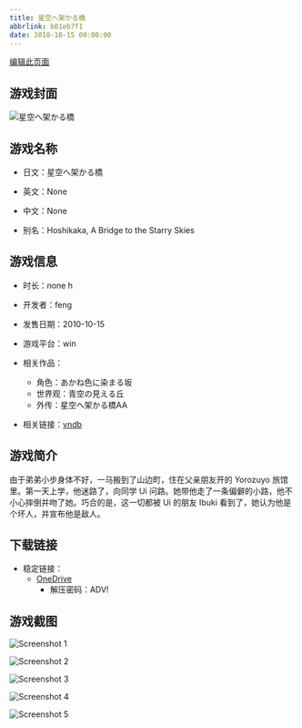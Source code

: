 ```yaml
---
title: 星空へ架かる橋
abbrlink: b01eb7f1
date: 2010-10-15 00:00:00
---
```

[编辑此页面](https://github.com/ACG-3/ADV3-source/blob/main/source/_posts/games/%E6%98%9F%E7%A9%BA%E3%81%B8%E6%9E%B6%E3%81%8B%E3%82%8B%E6%A9%8B.md)

## 游戏封面

![星空へ架かる橋](https://pan.timero.xyz/d/onedrive/img_lib_001/%E6%98%9F%E7%A9%BA%E3%81%B8%E6%9E%B6%E3%81%8B%E3%82%8B%E6%A9%8B_cover.avif)


## 游戏名称

- 日文：星空へ架かる橋
- 英文：None
- 中文：None

- 别名：Hoshikaka, A Bridge to the Starry Skies


## 游戏信息

- 时长：none h
- 开发者：feng
- 发售日期：2010-10-15
- 游戏平台：win
- 相关作品：
   - 角色：あかね色に染まる坂
   - 世界观：青空の見える丘
   - 外传：星空へ架かる橋AA

- 相关链接：[vndb](https://vndb.org/v2968)


## 游戏简介

由于弟弟小步身体不好，一马搬到了山边町，住在父亲朋友开的 Yorozuyo 旅馆里。第一天上学，他迷路了，向同学 Ui 问路。她带他走了一条偏僻的小路，他不小心摔倒并吻了她。巧合的是，这一切都被 Ui 的朋友 Ibuki 看到了，她认为他是个坏人，并宣布他是敌人。




## 下载链接

- 稳定链接：
    - [OneDrive](https://pan.timero.xyz/onedrive/adv_lib_001/%E6%98%9F%E7%A9%BA%E3%81%B8%E6%9E%B6%E3%81%8B%E3%82%8B%E6%A9%8B)
        - 解压密码：ADV!



## 游戏截图


![Screenshot 1](https://pan.timero.xyz/d/onedrive/img_lib_001/%E6%98%9F%E7%A9%BA%E3%81%B8%E6%9E%B6%E3%81%8B%E3%82%8B%E6%A9%8B_Screenshot_1.avif)

![Screenshot 2](https://pan.timero.xyz/d/onedrive/img_lib_001/%E6%98%9F%E7%A9%BA%E3%81%B8%E6%9E%B6%E3%81%8B%E3%82%8B%E6%A9%8B_Screenshot_2.avif)

![Screenshot 3](https://pan.timero.xyz/d/onedrive/img_lib_001/%E6%98%9F%E7%A9%BA%E3%81%B8%E6%9E%B6%E3%81%8B%E3%82%8B%E6%A9%8B_Screenshot_3.avif)

![Screenshot 4](https://pan.timero.xyz/d/onedrive/img_lib_001/%E6%98%9F%E7%A9%BA%E3%81%B8%E6%9E%B6%E3%81%8B%E3%82%8B%E6%A9%8B_Screenshot_4.avif)

![Screenshot 5](https://pan.timero.xyz/d/onedrive/img_lib_001/%E6%98%9F%E7%A9%BA%E3%81%B8%E6%9E%B6%E3%81%8B%E3%82%8B%E6%A9%8B_Screenshot_5.avif)

